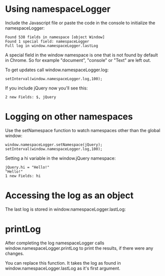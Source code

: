 Using namespaceLogger
=====================

Include the Javascript file or paste the code in the console to initialize the namespaceLogger:

    Found 538 fields in namespace [object Window]
    Found 1 special field: namespaceLogger 
    Full log in window.namespaceLogger.lastLog

A special field in the window namespace is one that is not found by default in Chrome.
So for example "document", "console" or "Text" are left out.   
    
To get updates call window.namespaceLogger.log:

    setInterval(window.namespaceLogger.log,100);
    
If you include jQuery now you'll see this:

    2 new Fields: $, jQuery 
    
Logging on other namespaces
===========================

Use the setNamespace function to watch namespaces other than the global window:

    window.namespaceLogger.setNamespace(jQuery);
    setInterval(window.namespaceLogger.log,100);

Setting a hi variable in the window.jQuery namespace:
    
    jQuery.hi = "Hello!"
    "Hello!"
    1 new Fields: hi 

Accessing the log as an object
==============================

The last log is stored in window.namespaceLogger.lastLog:

printLog
========

After completing the log namespaceLogger calls window.namespaceLogger.printLog to print the results, if there were any changes.

You can replace this function. It takes the log as found in window.namespaceLogger.lastLog as it's first argument.